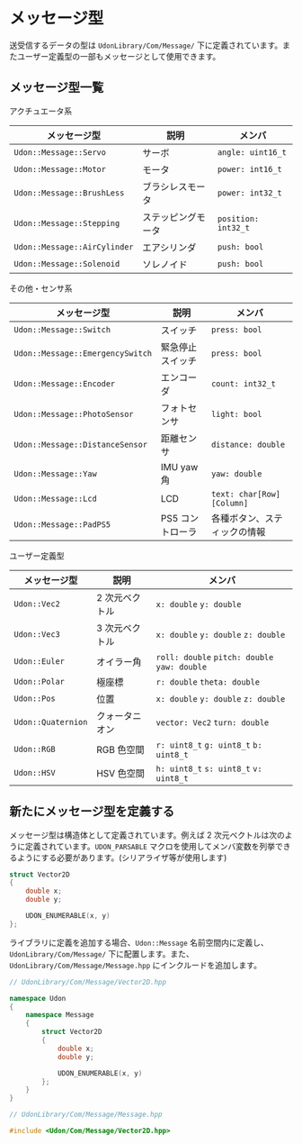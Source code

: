 # メッセージ型

送受信するデータの型は `UdonLibrary/Com/Message/` 下に定義されています。またユーザー定義型の一部もメッセージとして使用できます。

## メッセージ型一覧

アクチュエータ系

| メッセージ型                 | 説明               | メンバ              |
| ---------------------------- | ------------------ | ------------------- |
| `Udon::Message::Servo`       | サーボ             | `angle: uint16_t`   |
| `Udon::Message::Motor`       | モータ             | `power: int16_t`    |
| `Udon::Message::BrushLess`   | ブラシレスモータ   | `power: int32_t`    |
| `Udon::Message::Stepping`    | ステッピングモータ | `position: int32_t` |
| `Udon::Message::AirCylinder` | エアシリンダ       | `push: bool`        |
| `Udon::Message::Solenoid`    | ソレノイド         | `push: bool`        |

その他・センサ系

| メッセージ型                     | 説明             | メンバ                       |
| -------------------------------- | ---------------- | ---------------------------- |
| `Udon::Message::Switch`          | スイッチ         | `press: bool`                |
| `Udon::Message::EmergencySwitch` | 緊急停止スイッチ | `press: bool`                |
| `Udon::Message::Encoder`         | エンコーダ       | `count: int32_t`             |
| `Udon::Message::PhotoSensor`     | フォトセンサ     | `light: bool`                |
| `Udon::Message::DistanceSensor`  | 距離センサ       | `distance: double`           |
| `Udon::Message::Yaw`             | IMU yaw角        | `yaw: double`                |
| `Udon::Message::Lcd`             | LCD              | `text: char[Row][Column]`    |
| `Udon::Message::PadPS5`          | PS5 コントローラ | 各種ボタン、スティックの情報 |

ユーザー定義型

| メッセージ型       | 説明           | メンバ                                       |
| ------------------ | -------------- | -------------------------------------------- |
| `Udon::Vec2`       | 2 次元ベクトル | `x: double` `y: double`                      |
| `Udon::Vec3`       | 3 次元ベクトル | `x: double` `y: double` `z: double`          |
| `Udon::Euler`      | オイラー角     | `roll: double` `pitch: double` `yaw: double` |
| `Udon::Polar`      | 極座標         | `r: double` `theta: double`                  |
| `Udon::Pos`        | 位置           | `x: double` `y: double` `z: double`          |
| `Udon::Quaternion` | クォータニオン | `vector: Vec2` `turn: double`                |
| `Udon::RGB`        | RGB 色空間     | `r: uint8_t` `g: uint8_t` `b: uint8_t`       |
| `Udon::HSV`        | HSV 色空間     | `h: uint8_t` `s: uint8_t` `v: uint8_t`       |

## 新たにメッセージ型を定義する

メッセージ型は構造体として定義されています。例えば 2 次元ベクトルは次のように定義されています。`UDON_PARSABLE` マクロを使用してメンバ変数を列挙できるようにする必要があります。(シリアライザ等が使用します)

```cpp
struct Vector2D
{
    double x;
    double y;

    UDON_ENUMERABLE(x, y)
};
```

ライブラリに定義を追加する場合、`Udon::Message` 名前空間内に定義し、`UdonLibrary/Com/Message/` 下に配置します。また、`UdonLibrary/Com/Message/Message.hpp` にインクルードを追加します。

```cpp
// UdonLibrary/Com/Message/Vector2D.hpp

namespace Udon
{
    namespace Message
    {
        struct Vector2D
        {
            double x;
            double y;

            UDON_ENUMERABLE(x, y)
        };
    }
}
```

```cpp
// UdonLibrary/Com/Message/Message.hpp

#include <Udon/Com/Message/Vector2D.hpp>
```
